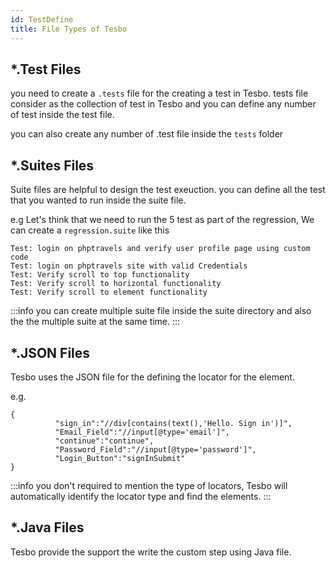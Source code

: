 ```yaml
---
id: TestDefine
title: File Types of Tesbo
---
```


## *.Test Files

you need to create a `.tests` file for the creating a test in Tesbo. tests file consider as the collection of test in Tesbo and you can define any number of test inside the test file. 

you can also create any number of .test file inside the `tests` folder


 ## *.Suites Files

 Suite files are helpful to design the test exeuction. you can define all the test that you wanted to run inside the suite file. 

 e.g Let's think that we need to run the 5 test as part of the regression, We can create a `regression.suite` like this

 ```
Test: login on phptravels and verify user profile page using custom code
Test: login on phptravels site with valid Credentials
Test: Verify scroll to top functionality
Test: Verify scroll to horizontal functionality
Test: Verify scroll to element functionality
 ```

:::info
you can create multiple suite file inside the suite directory and also the the multiple suite at the same time.
:::


## *.JSON Files

Tesbo uses the JSON file for the defining the locator for the element. 

e.g.

```
{
          "sign_in":"//div[contains(text(),'Hello. Sign in')]",
          "Email_Field":"//input[@type='email']",
          "continue":"continue",
          "Password_Field":"//input[@type='password']",
          "Login_Button":"signInSubmit" 
}
```

:::info
you don't required to mention the type of locators, Tesbo will automatically identify the locator type and find the elements.
:::


## *.Java Files

Tesbo provide the support the write the custom step using Java file.